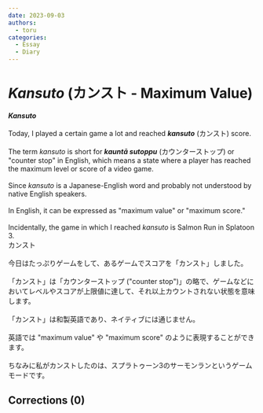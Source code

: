 ```yaml
---
date: 2023-09-03
authors:
  - toru
categories:
  - Essay
  - Diary
---
```


<h1 id="subject_show"><strong><em>Kansuto</strong></em> (カンスト - Maximum Value)</h1>
<div class="date" hidden>Sep 3, 2023 23:06</div>
<div id="post"><div id="body_show_ori">
<strong><em>Kansuto</strong></em><br/><br/>Today, I played a certain game a lot and reached <strong><em>kansuto</em></strong> (カンスト) score. <br/><br/>The term <em>kansuto</em> is short for <strong><em>kauntā sutoppu</em></strong> (カウンターストップ) or "counter stop" in English, which means a state where a player has reached the maximum level or score of a video game.<br/><br/>Since <em>kansuto</em> is a Japanese-English word and probably not understood by native English speakers.<br/><br/>In English, it can be expressed as "maximum value" or "maximum score."<br/><br/>Incidentally, the game in which I reached <em>kansuto</em> is Salmon Run in Splatoon 3.
</div></div>

<!-- more -->

<div id="post_ja"><div id="body_show_mo">
カンスト<br/><br/>今日はたっぷりゲームをして、あるゲームでスコアを「カンスト」しました。<br/><br/>「カンスト」は「カウンターストップ ("counter stop")」の略で、ゲームなどにおいてレベルやスコアが上限値に達して、それ以上カウントされない状態を意味します。<br/><br/>「カンスト」は和製英語であり、ネイティブには通じません。<br/><br/>英語では "maximum value" や "maximum score" のように表現することができます。<br/><br/>ちなみに私がカンストしたのは、スプラトゥーン3のサーモンランというゲームモードです。
</div></div>

## Corrections (0)
